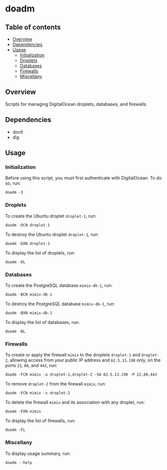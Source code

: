 doadm
=====


<a name="toc">Table of contents</a>
-----------------------------------

- [Overview](#overview)
- [Dependencies](#dependencies)
- [Usage](#usage)
  + [Initialization](#init)
  + [Droplets](#droplets)
  + [Databases](#databases)
  + [Firewalls](#firewalls)
  + [Miscellany](#miscellany)


<a name="overview">Overview</a>
-------------------------------

Scripts for managing DigitalOcean droplets, databases, and firewalls.


<a name="dependencies">Dependencies</a>
---------------------------------------

- doctl
- dig


<a name="usage">Usage</a>
-------------------------

### <a name="init">Initialization</a>

Before using this script, you must first authenticate with DigitalOcean. To do so, run:

    doadm -I


### <a name="droplets">Droplets</a>

To create the Ubuntu droplet `droplet-1`, run:

    doadm -DCN droplet-1

To destroy the Ubuntu droplet `droplet-1`, run:

    doadm -DXN droplet-1

To display the list of droplets, run:

    doadm -DL


### <a name="databases">Databases</a>

To create the PostgreSQL database `mimix-db-1`, run:

    doadm -BCN mimix-db-1

To destroy the PostgreSQL database `mimix-db-1`, run:

    doadm -BXN mimix-db-1

To display the list of databases, run:

    doadm -BL


### <a name="firewalls">Firewalls</a>

To create or apply the firewall `mimix` to the droplets `droplet-1` and `droplet-2`,
allowing access from your public IP address and `62.5.13.190` only, on the ports `22`, `80`, and
`443`, run:

    doadm -FCN mimix -a droplet-1,droplet-2 -SA 62.5.13.190 -P 22,80,443

To remove `droplet-2` from the firewall `mimix`, run:

    doadm -FCN mimix -x droplet-2

To delete the firewall `mimix` and its association with any droplet, run:

    doadm -FXN mimix

To display the list of firewalls, run:

    doadm -FL


### <a name="miscellany">Miscellany</a>

To display usage summary, run:

    doadm --help
